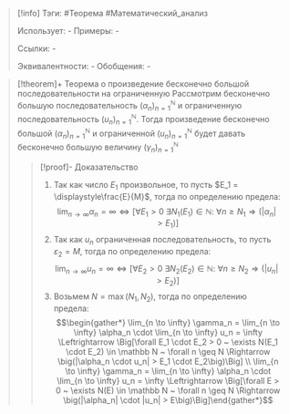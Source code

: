> [!info]
> Тэги: #Теорема #Математический_анализ   
> 
> Использует: *-*
> Примеры: *-*
> 
> Ссылки: *-*
> 
> Эквивалентности: *-*
> Обобщения: *-*

> [!theorem]+ Теорема о произведение бесконечно большой последовательности на ограниченную
> Рассмотрим бесконечно большую последовательность $(\alpha_n)_{n=1}^{\mathbb N}$ и ограниченную последовательность $(u_n)_{n=1}^{\mathbb N}$. Тогда произведение бесконечно большой $(\alpha_n)_{n=1}^{\mathbb N}$ и ограниченной $(u_n)_{n=1}^{\mathbb N}$ будет давать бесконечно большую величину $(\gamma_n)_{n=1}^{\mathbb N}$
> > [!proof]- Доказательство
> > 1. Так как число $E_1$ произвольное, то пусть $E_1 = \displaystyle\frac{E}{M}$, тогда по определению предела: $$\lim_{n \to \infty} \alpha_n = \infty \Leftrightarrow \Big[\forall E_1 > 0 ~ \exists N_1 (E_1) \in \mathbb N \colon ~ \forall n \geqslant N_1 \Rightarrow \big(|\alpha_n| > E_1\big)\Big]$$
> > 2. Так как $u_n$ ограниченная последовательность, то пусть $\varepsilon_2 = M$, тогда по определению предела: $$\lim_{n \to \infty} u_n = \infty \Leftrightarrow \Big[\forall E_2 > 0 ~ \exists N_2 (E_2) \in \mathbb N \colon ~ \forall n \geqslant N_2 \Rightarrow \big(|u_n| > E_2\big)\Big]$$
> > 3. Возьмем $N = \max(N_1, N_2)$, тогда по определению предела: $$\begin{gather*} \lim_{n \to \infty} \gamma_n = \lim_{n \to \infty} \alpha_n \cdot \lim_{n \to \infty} u_n = \infty \Leftrightarrow \Big[\forall E_1 \cdot E_2 > 0 ~ \exists N(E_1 \cdot E_2) \in \mathbb N ~ \forall n \geq N \Rightarrow \big(|\alpha_n \cdot u_n| > E_1 \cdot E_2\big)\Big] \\ \lim_{n \to \infty} \gamma_n = \lim_{n \to \infty} \alpha_n \cdot \lim_{n \to \infty} u_n = \infty \Leftrightarrow \Big[\forall E > 0 ~ \exists N(E) \in \mathbb N ~ \forall n \geq N \Rightarrow \big(|\alpha_n| \cdot |u_n| > E\big)\Big]\end{gather*}$$
